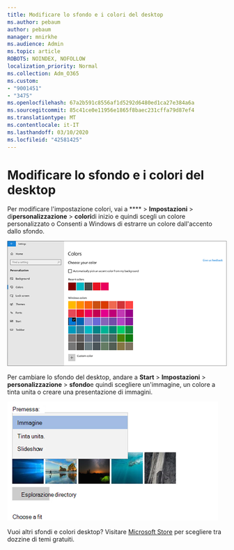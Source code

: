 ```yaml
---
title: Modificare lo sfondo e i colori del desktop
ms.author: pebaum
author: pebaum
manager: mnirkhe
ms.audience: Admin
ms.topic: article
ROBOTS: NOINDEX, NOFOLLOW
localization_priority: Normal
ms.collection: Adm_O365
ms.custom:
- "9001451"
- "3475"
ms.openlocfilehash: 67a2b591c8556af1d5292d6480ed1ca27e384a6a
ms.sourcegitcommit: 85c41ce0e11956e1865f8baec231cffa79d87ef4
ms.translationtype: MT
ms.contentlocale: it-IT
ms.lasthandoff: 03/10/2020
ms.locfileid: "42581425"
---
```

# <a name="change-your-desktop-background-and-colors"></a>Modificare lo sfondo e i colori del desktop

Per modificare l'impostazione colori, vai a **** > **Impostazioni** > di**personalizzazione** > **colori**di inizio e quindi scegli un colore personalizzato o Consenti a Windows di estrarre un colore dall'accento dallo sfondo.

![Personalizzare i colori in Windows.](media/windows-personalization-colors.png)

Per cambiare lo sfondo del desktop, andare a **Start** > **Impostazioni** > **personalizzazione** > **sfondo**e quindi scegliere un'immagine, un colore a tinta unita o creare una presentazione di immagini. 

![Modificare lo sfondo del desktop di Windows.](media/windows-desktop-background.png)

Vuoi altri sfondi e colori desktop? Visitare [Microsoft Store](https://www.microsoft.com/store/collections/windowsthemes) per scegliere tra dozzine di temi gratuiti.

